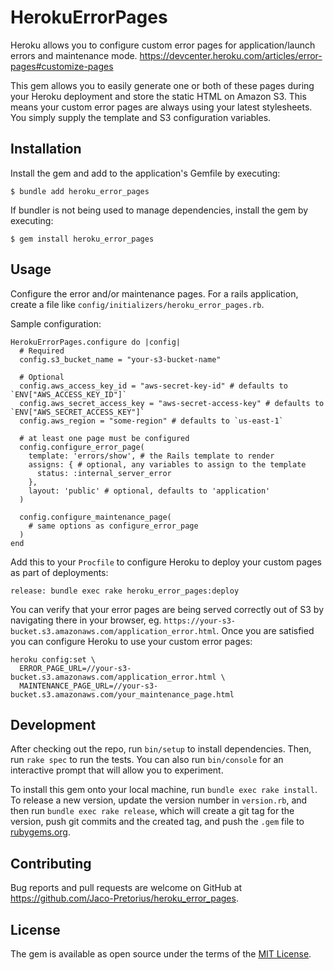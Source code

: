 # HerokuErrorPages

Heroku allows you to configure custom error pages for application/launch errors and maintenance mode. https://devcenter.heroku.com/articles/error-pages#customize-pages

This gem allows you to easily generate one or both of these pages during your Heroku deployment and store the static HTML on Amazon S3. This means your custom error pages are always using your latest stylesheets. You simply supply the template and S3 configuration variables.

## Installation

Install the gem and add to the application's Gemfile by executing:

    $ bundle add heroku_error_pages

If bundler is not being used to manage dependencies, install the gem by executing:

    $ gem install heroku_error_pages

## Usage

Configure the error and/or maintenance pages. For a rails application, create a file like `config/initializers/heroku_error_pages.rb`.

Sample configuration:

```
HerokuErrorPages.configure do |config|
  # Required
  config.s3_bucket_name = "your-s3-bucket-name"

  # Optional
  config.aws_access_key_id = "aws-secret-key-id" # defaults to `ENV["AWS_ACCESS_KEY_ID"]`
  config.aws_secret_access_key = "aws-secret-access-key" # defaults to `ENV["AWS_SECRET_ACCESS_KEY"]`
  config.aws_region = "some-region" # defaults to `us-east-1`

  # at least one page must be configured
  config.configure_error_page(
    template: 'errors/show', # the Rails template to render
    assigns: { # optional, any variables to assign to the template
      status: :internal_server_error
    },
    layout: 'public' # optional, defaults to 'application'
  )

  config.configure_maintenance_page(
    # same options as configure_error_page
  )
end
```

Add this to your `Procfile` to configure Heroku to deploy your custom pages as part of deployments:

```
release: bundle exec rake heroku_error_pages:deploy
```

You can verify that your error pages are being served correctly out of S3 by navigating there in your browser, eg. `https://your-s3-bucket.s3.amazonaws.com/application_error.html`. Once you are satisfied you can configure Heroku to use your custom error pages:

```
heroku config:set \
  ERROR_PAGE_URL=//your-s3-bucket.s3.amazonaws.com/application_error.html \
  MAINTENANCE_PAGE_URL=//your-s3-bucket.s3.amazonaws.com/your_maintenance_page.html
```

## Development

After checking out the repo, run `bin/setup` to install dependencies. Then, run `rake spec` to run the tests. You can also run `bin/console` for an interactive prompt that will allow you to experiment.

To install this gem onto your local machine, run `bundle exec rake install`. To release a new version, update the version number in `version.rb`, and then run `bundle exec rake release`, which will create a git tag for the version, push git commits and the created tag, and push the `.gem` file to [rubygems.org](https://rubygems.org).

## Contributing

Bug reports and pull requests are welcome on GitHub at https://github.com/Jaco-Pretorius/heroku_error_pages.

## License

The gem is available as open source under the terms of the [MIT License](https://opensource.org/licenses/MIT).
